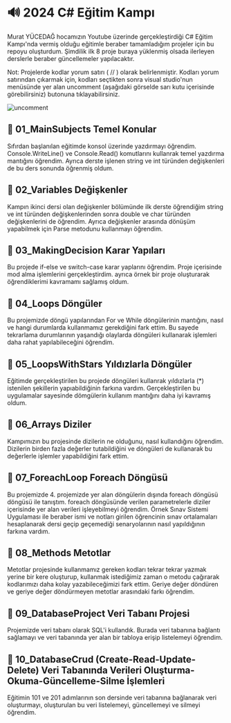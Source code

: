 # 🔊 2024 C# Eğitim Kampı
Murat YÜCEDAĞ hocamızın Youtube üzerinde gerçekleştirdiği C# Eğitim Kampı'nda vermiş olduğu eğitimle beraber tamamladığım projeler için bu repoyu oluşturdum. Şimdilik ilk 8 proje buraya yüklenmiş olsada ilerleyen derslerle beraber güncellemeler yapılacaktır.

Not: Projelerde kodlar yorum satırı ( // ) olarak belirlenmiştir. Kodları yorum satırından çıkarmak için, kodları seçtikten sonra visual studio'nun menüsünde yer alan uncomment (aşağıdaki görselde sarı kutu içerisinde görebilirsiniz) butonuna tıklayabilirsiniz.

![uncomment](https://github.com/user-attachments/assets/84257daf-e9e5-4994-a4c0-30d55e5b13c1)


## 📌 01_MainSubjects Temel Konular
Sıfırdan başlanılan eğitimde konsol üzerinde yazdırmayı öğrendim. Console.WriteLine() ve Console.Read() komutlarını kullanrak temel yazdırma mantığını öğrendim. Ayrıca derste işlenen string ve int türünden değişkenleri de bu ders sonunda öğrenmiş oldum.
## 📌 02_Variables Değişkenler
Kampın ikinci dersi olan değişkenler bölümünde ilk derste öğrendiğim string ve int türünden değişkenlerinden sonra double ve char türünden değişkenlerini de öğrendim. Ayrıca değişkenler arasında dönüşüm yapabilmek için Parse metodunu kullanmayı öğrendim.
## 📌 03_MakingDecision Karar Yapıları
Bu projede if-else ve switch-case karar yaplarını öğrendim. Proje içerisinde mod alma işlemlerini gerçekleştirdim. ayrıca örnek bir proje oluşturarak öğrendiklerimi kavramamı sağlamış oldum.
## 📌 04_Loops Döngüler
Bu projemizde döngü yapılarından For ve While döngülerinin mantığını, nasıl ve hangi durumlarda kullanmamız gerekdiğini fark ettim. Bu sayede tekrarlama durumlarının yaşandığı olaylarda döngüleri kullanarak işlemleri daha rahat yapılabileceğini öğrendim.
## 📌 05_LoopsWithStars Yıldızlarla Döngüler
Eğitimde gerçekleştirilen bu projede döngüleri kullanrak yıldızlarla (*) istenilen şekillerin yapıabildiğinin farkına vardım. Gerçekleştirilen bu uygulamalar sayesinde dömgülerin kullanım mantığını daha iyi kavramış oldum.
## 📌 06_Arrays Diziler
Kampımızın bu projesinde dizilerin ne olduğunu, nasıl kullandığını öğrendim. Dizilerin birden fazla değerler tutabildiğini ve döngüleri de kullanarak bu değerlerle işlemler yapabildiğini fark ettim.
## 📌 07_ForeachLoop Foreach Döngüsü
Bu projemizde 4. projemizde yer alan döngülerin dışında foreach döngüsü döngüsü ile tanıştım. foreach döngüsünde verilen parametrelerle diziler içerisinde yer alan verileri işleyebilmeyi öğrendim.
Örnek Sınav Sistemi Uygulaması ile beraber ismi ve notları girilen öğrencinin sınav ortalamaları hesaplanarak dersi geçip geçemediği senaryolarının nasıl yapıldığının farkına vardım.
## 📌 08_Methods Metotlar
Metotlar projesinde kullanmamız gereken kodları tekrar tekrar yazmak yerine bir kere oluşturup, kullanmak istediğimiz zaman o metodu çağırarak kodlarımızı daha kolay yazabileceğimizi fark ettim. Geriye değer döndüren ve geriye değer döndürmeyen metotlar arasındaki farkı öğrendim.
## 📌 09_DatabaseProject Veri Tabanı Projesi
Projemizde veri tabanı olarak SQL'i kullandık. Burada veri tabanına bağlantı sağlamayı ve veri tabanında yer alan bir tabloya erişip listelemeyi öğrendim.
## 📌 10_DatabaseCrud (Create-Read-Update-Delete) Veri Tabanında Verileri Oluşturma-Okuma-Güncelleme-Silme İşlemleri
Eğitimin 101 ve 201 adımlarının son dersinde veri tabanına bağlanarak veri oluşturmayı, oluşturulan bu veri listelemeyi, güncellemeyi ve silmeyi öğrendim.
